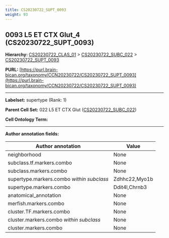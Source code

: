 ```yaml
---
title: CS20230722_SUPT_0093
weight: 93
---
```

## 0093 L5 ET CTX Glut_4 (CS20230722_SUPT_0093)
<b>Hierarchy: </b>
[CS20230722_CLAS_01](../CS20230722_CLAS_01) >
[CS20230722_SUBC_022](../CS20230722_SUBC_022) >
[CS20230722_SUPT_0093](../CS20230722_SUPT_0093)

**PURL:** [https://purl.brain-bican.org/taxonomy/CCN20230722/CS20230722_SUPT_0093](https://purl.brain-bican.org/taxonomy/CCN20230722/CS20230722_SUPT_0093)

---


**Labelset:** supertype (Rank: 1)

**Parent Cell Set:** 022 L5 ET CTX Glut ([CS20230722_SUBC_022](../CS20230722_SUBC_022))



**Cell Ontology Term:** 

[MARKER GENES.]: #


---

[TRANSFERRED ANNOTATIONS.]: #


[AUTHOR ANNOTATION FIELDS.]: #


**Author annotation fields:**

| Author annotation | Value |
|-------------------|-------|
|neighborhood|None|
|subclass.tf.markers.combo|None|
|subclass.markers.combo|None|
|supertype.markers.combo _within subclass_|Zdhhc22,Myo1b|
|supertype.markers.combo|Ddit4l,Chrnb3|
|anatomical_annotation|None|
|merfish.markers.combo|None|
|cluster.TF.markers.combo|None|
|cluster.markers.combo _within subclass_|None|
|cluster.markers.combo|None|
